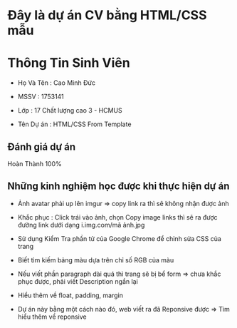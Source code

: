 # Đây là dự án CV bằng HTML/CSS mẫu 
# Thông Tin Sinh Viên

* Họ Và Tên : Cao Minh Đức

* MSSV : 1753141

* Lớp : 17 Chất lượng cao 3 - HCMUS

* Tên Dự án : HTML/CSS From Template

## Đánh giá dự án
Hoàn Thành 100%

## Những kinh nghiệm học được khi thực hiện dự án 
* Ảnh avatar phải up lên imgur => copy link ra thì sẽ không nhận được ảnh
* Khắc phục : Click trái vào ảnh, chọn Copy image links thì sẽ ra được đường link dưới dạng i.img.com/mã ảnh.jpg

* Sử dụng Kiểm Tra phần tử của Google Chrome để chỉnh sửa CSS của trang

* Biết tìm kiếm bảng màu dựa trên chỉ số RGB của màu

* Nếu viết phần paragraph dài quá thì trang sẽ bị bể form => chưa khắc phục được, phải viết Description ngắn lại

* Hiểu thêm về float, padding, margin

* Dự án này bằng một cách nào đó, web viết ra đã Reponsive được => Tìm hiểu thêm về reponsive


